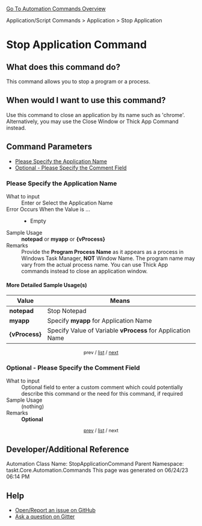 <!--TITLE: Stop Application Command -->
<!-- SUBTITLE: a command in the Application/Script Commands group. -->
[Go To Automation Commands Overview](/automation-commands.md)


Application/Script Commands &gt; Application &gt; Stop Application


# Stop Application Command


## What does this command do?
This command allows you to stop a program or a process.


## When would I want to use this command?
Use this command to close an application by its name such as 'chrome'. Alternatively, you may use the Close Window or Thick App Command instead.


<a id="param_list"></a>
## Command Parameters
- [Please Specify the Application Name](#param_0)
- [Optional - Please Specify the Comment Field](#param_1)


<a id="param_0"></a>
### Please Specify the Application Name


<dl>
<dt>What to input</dt><dd>Enter or Select the Application Name</dd>
<dt>Error Occurs When the Value is ...</dt><dd><ul>
<li>Empty</li>
</ul></dd>
<dt>Sample Usage</dt><dd><strong>notepad</strong> or <strong>myapp</strong> or <strong>{vProcess}</strong></dd>
<dt>Remarks</dt><dd>Provide the <strong>Program Process Name</strong> as it appears as a process in Windows Task Manager, <strong>NOT</strong> Window Name. The program name may vary from the actual process name.  You can use Thick App commands instead to close an application window.</dd>
</dl>




#### More Detailed Sample Usage(s)
| Value | Means |
|---|---|
| <strong>notepad</strong> | Stop Notepad |
| <strong>myapp</strong> | Specify **myapp** for Application Name |
| <strong>{vProcess}</strong> | Specify Value of Variable **vProcess** for Application Name |


<div style="font-size: 90%; text-align: center">


prev / [list](#param_list) / [next](#param_1)


</div>


<a id="param_1"></a>
### Optional - Please Specify the Comment Field


<dl>
<dt>What to input</dt><dd>Optional field to enter a custom comment which could potentially describe this command or the need for this command, if required</dd>
<dt>Sample Usage</dt><dd>(nothing)</dd>
<dt>Remarks</dt><dd><strong>Optional</strong><br></dd>
</dl>




<div style="font-size: 90%; text-align: center">


[prev](#param_1) / [list](#param_list) / next


</div>


## Developer/Additional Reference
Automation Class Name: StopApplicationCommand
Parent Namespace: taskt.Core.Automation.Commands
This page was generated on 06/24/23 06:14 PM


## Help
- [Open/Report an issue on GitHub](https://github.com/rcktrncn/taskt/issues/new)
- [Ask a question on Gitter](https://gitter.im/taskt-rpa/Lobby)
